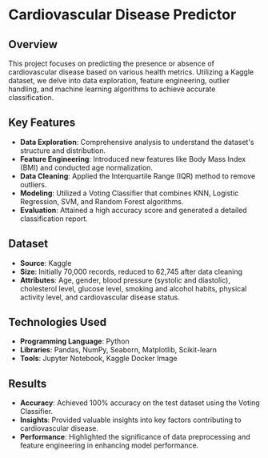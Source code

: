 # Cardiovascular Disease Predictor

## Overview
This project focuses on predicting the presence or absence of cardiovascular disease based on various health metrics. Utilizing a Kaggle dataset, we delve into data exploration, feature engineering, outlier handling, and machine learning algorithms to achieve accurate classification.

## Key Features
- **Data Exploration**: Comprehensive analysis to understand the dataset's structure and distribution.
- **Feature Engineering**: Introduced new features like Body Mass Index (BMI) and conducted age normalization.
- **Data Cleaning**: Applied the Interquartile Range (IQR) method to remove outliers.
- **Modeling**: Utilized a Voting Classifier that combines KNN, Logistic Regression, SVM, and Random Forest algorithms.
- **Evaluation**: Attained a high accuracy score and generated a detailed classification report.

## Dataset
- **Source**: Kaggle
- **Size**: Initially 70,000 records, reduced to 62,745 after data cleaning
- **Attributes**: Age, gender, blood pressure (systolic and diastolic), cholesterol level, glucose level, smoking and alcohol habits, physical activity level, and cardiovascular disease status.

## Technologies Used
- **Programming Language**: Python
- **Libraries**: Pandas, NumPy, Seaborn, Matplotlib, Scikit-learn
- **Tools**: Jupyter Notebook, Kaggle Docker Image

## Results
- **Accuracy**: Achieved 100% accuracy on the test dataset using the Voting Classifier.
- **Insights**: Provided valuable insights into key factors contributing to cardiovascular disease.
- **Performance**: Highlighted the significance of data preprocessing and feature engineering in enhancing model performance.
